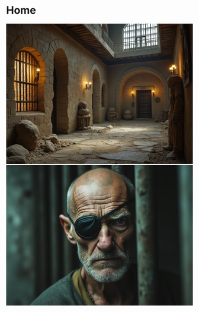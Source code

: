 # Home


![setting desert prison](../images/CoS/desert-prison-2.jpeg)
![character lee](../images/CoS/lee1.jpeg)